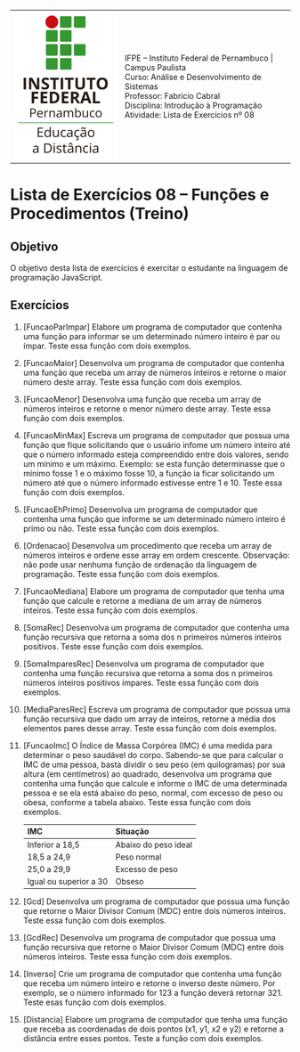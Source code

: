 
<table>
  <thead>
  </thead>
  <tbody>
    <tr>
      <td>
        <img src="logotipo-ead-mini.png">
      </td>
      <td>
IFPE – Instituto Federal de Pernambuco | Campus Paulista<br/>
Curso: Análise e Desenvolvimento de Sistemas<br/>
Professor: Fabrício Cabral <fabricio.cabral@ead.ifpe.edu.br><br/>
Disciplina: Introdução à Programação<br/>
Atividade: Lista de Exercícios nº 08
      </td>
    </tr>
  </tbody>
</table>

# Lista de Exercícios 08 – Funções e Procedimentos (Treino)

## Objetivo

O objetivo desta lista de exercícios é exercitar o estudante na linguagem de programação JavaScript.

## Exercícios

1. [FuncaoParImpar] Elabore um programa de computador que contenha uma função para informar se um determinado número inteiro é par ou ímpar. Teste essa função com dois exemplos.

2. [FuncaoMaior] Desenvolva um programa de computador que contenha uma função que receba um array de números inteiros e retorne o maior número deste array. Teste essa função com dois exemplos.

3. [FuncaoMenor] Desenvolva uma função que receba um array de números inteiros e retorne o menor número deste array. Teste essa função com dois exemplos.

4. [FuncaoMinMax] Escreva um programa de computador que possua uma função que fique solicitando que o usuário infome um número inteiro até que o número informado esteja compreendido entre dois valores, sendo um mínimo e um máximo. Exemplo: se esta função determinasse que o mínimo fosse 1 e o máximo fosse 10, a função ia ficar solicitando um número até que o número informado estivesse entre 1 e 10. Teste essa função com dois exemplos.

5. [FuncaoEhPrimo] Desenvolva um programa de computador que contenha uma função que informe se um determinado número inteiro é primo ou não. Teste essa função com dois exemplos.

6. [Ordenacao] Desenvolva um procedimento que receba um array de números inteiros e ordene esse array em ordem crescente. Observação: não pode usar nenhuma função de ordenação da linguagem de programação. Teste essa função com dois exemplos.

7. [FuncaoMediana] Elabore um programa de computador que tenha uma função que calcule e retorne a mediana de um array de números inteiros. Teste essa função com dois exemplos.

8. [SomaRec] Desenvolva um programa de computador que contenha uma função recursiva que retorna a soma dos n primeiros números inteiros positivos. Teste esse função com dois exemplos.

9. [SomaImparesRec] Desenvolva um programa de computador que contenha uma função recursiva que retorna a soma dos n primeiros números inteiros positivos ímpares. Teste essa função com dois exemplos.

10. [MediaParesRec] Escreva um programa de computador que possua uma função recursiva que dado um array de inteiros, retorne a média dos elementos pares desse array. Teste essa função com dois exemplos.

11. [FuncaoImc] O Índice de Massa Corpórea (IMC) é uma medida para determinar o peso saudável do corpo. Sabendo-se que para calcular o IMC de uma pessoa, basta dividir o seu peso (em quilogramas) por sua altura (em centímetros) ao quadrado, desenvolva um programa que contenha uma função que calcule e informe o IMC de uma determinada pessoa e se ela está abaixo do peso, normal, com excesso de peso ou obesa, conforme a tabela abaixo. Teste essa função com dois exemplos.
   
    | IMC                    | Situação             |
    |------------------------|----------------------|
    | Inferior a 18,5        | Abaixo do peso ideal |
    | 18,5 a 24,9            | Peso normal          |
    | 25,0 a 29,9            | Excesso de peso      |
    | Igual ou superior a 30 | Obseso               |

12. [Gcd] Desenvolva um programa de computador que possua uma função que retorne o Maior Divisor Comum (MDC) entre dois números inteiros. Teste essa função com dois exemplos.

13. [GcdRec] Desenvolva um programa de computador que possua uma função recursiva que retorne o Maior Divisor Comum (MDC) entre dois números inteiros. Teste essa função com dois exemplos.

14. [Inverso] Crie um programa de computador que contenha uma função que receba um número inteiro e retorne o inverso deste número. Por exemplo, se o número informado for 123 a função deverá retornar 321. Teste esas função com dois exemplos.

15. [Distancia] Elabore um programa de computador que tenha uma função que receba as coordenadas de dois pontos (x1, y1, x2 e y2) e retorne a distância entre esses pontos. Teste a função com dois exemplos.